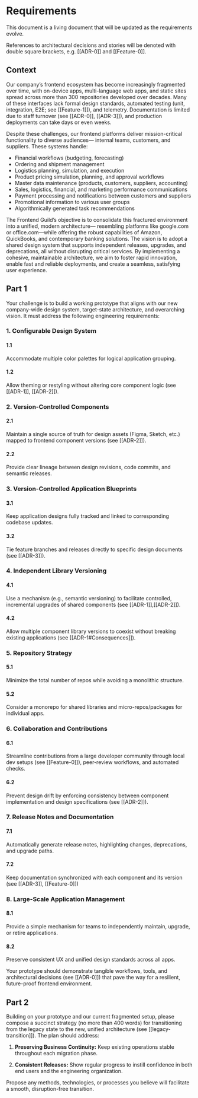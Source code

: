# Requirements

This document is a living document that will be updated as the requirements evolve.

References to architectural decisions and stories will be denoted with double square brackets, e.g. [[ADR-0]] and [[Feature-0]].

## Context

Our company’s frontend ecosystem has become increasingly fragmented over time, with on-device apps, multi-language web apps, and static sites spread across more than 300 repositories developed over decades. Many of these interfaces lack formal design standards, automated testing (unit, integration, E2E; see [[Feature-1]]), and telemetry.
Documentation is limited due to staff turnover (see [[ADR-0]], [[ADR-3]]), and production deployments can take days or even weeks.

Despite these challenges, our frontend platforms deliver mission-critical functionality to diverse audiences—
internal teams, customers, and suppliers. These systems handle:

- Financial workflows (budgeting, forecasting)
- Ordering and shipment management
- Logistics planning, simulation, and execution
- Product pricing simulation, planning, and approval workflows
- Master data maintenance (products, customers, suppliers, accounting)
- Sales, logistics, financial, and marketing performance communications
- Payment processing and notifications between customers and suppliers
- Promotional information to various user groups
- Algorithmically generated task recommendations

The Frontend Guild’s objective is to consolidate this fractured environment into a unified, modern architecture—
resembling platforms like google.com or office.com—while offering the robust capabilities of Amazon, QuickBooks,
and contemporary banking solutions. The vision is to adopt a shared design system that supports independent
releases, upgrades, and deprecations, all without disrupting critical services. By implementing a cohesive,
maintainable architecture, we aim to foster rapid innovation, enable fast and reliable deployments, and create a
seamless, satisfying user experience.

## Part 1
Your challenge is to build a working prototype that aligns with our new company-wide design system, target-state
architecture, and overarching vision. It must address the following engineering requirements:

### 1. **Configurable Design System**

#### 1.1
Accommodate multiple color palettes for logical application grouping.

#### 1.2
Allow theming or restyling without altering core component logic (see [[ADR-1]], [[ADR-2]]).

### 2. **Version-Controlled Components**

#### 2.1
Maintain a single source of truth for design assets (Figma, Sketch, etc.) mapped to frontend component versions (see [[ADR-2]]).

#### 2.2
Provide clear lineage between design revisions, code commits, and semantic releases.

### 3. **Version-Controlled Application Blueprints**

#### 3.1
Keep application designs fully tracked and linked to corresponding codebase updates.

#### 3.2
Tie feature branches and releases directly to specific design documents (see [[ADR-3]]).

### 4. **Independent Library Versioning**

#### 4.1
Use a mechanism (e.g., semantic versioning) to facilitate controlled, incremental upgrades of shared components (see [[ADR-1]],[[ADR-2]]).

#### 4.2
Allow multiple component library versions to coexist without breaking existing applications (see [[ADR-1#Consequences]]).

### 5. **Repository Strategy**

#### 5.1
Minimize the total number of repos while avoiding a monolithic structure.

#### 5.2
Consider a monorepo for shared libraries and micro-repos/packages for individual apps.

### 6. **Collaboration and Contributions**
#### 6.1
Streamline contributions from a large developer community through local dev setups (see [[Feature-0]]), peer-review workflows, and automated checks.

#### 6.2
Prevent design drift by enforcing consistency between component implementation and design specifications (see [[ADR-2]]).

### 7. **Release Notes and Documentation**
#### 7.1
Automatically generate release notes, highlighting changes, deprecations, and upgrade paths.

#### 7.2
Keep documentation synchronized with each component and its version (see [[ADR-3]], [[Feature-0]])

### 8. **Large-Scale Application Management**
#### 8.1
Provide a simple mechanism for teams to independently maintain, upgrade, or retire applications.

#### 8.2
Preserve consistent UX and unified design standards across all apps.

Your prototype should demonstrate tangible workflows, tools, and architectural decisions (see [[ADR-0]]) that pave the way for a resilient, future-proof frontend environment.

## Part 2
Building on your prototype and our current fragmented setup, please compose a succinct strategy (no more than
400 words) for transitioning from the legacy state to the new, unified architecture (see [[legacy-transition]]). The plan should address:

1. **Preserving Business Continuity:** Keep existing operations stable throughout each migration phase.

2. **Consistent Releases:** Show regular progress to instill confidence in both end users and the engineering organization.

Propose any methods, technologies, or processes you believe will facilitate a smooth, disruption-free transition.